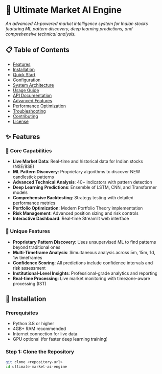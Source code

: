 # 🚀 Ultimate Market AI Engine

*An advanced AI-powered market intelligence system for Indian stocks featuring ML pattern discovery, deep learning predictions, and comprehensive technical analysis.*

## 📋 Table of Contents

- [Features](#features)
- [Installation](#installation)
- [Quick Start](#quick-start)
- [Configuration](#configuration)
- [System Architecture](#system-architecture)
- [Usage Guide](#usage-guide)
- [API Documentation](#api-documentation)
- [Advanced Features](#advanced-features)
- [Performance Optimization](#performance-optimization)
- [Troubleshooting](#troubleshooting)
- [Contributing](#contributing)
- [License](#license)

## ✨ Features

### 🎯 Core Capabilities

- **Live Market Data**: Real-time and historical data for Indian stocks (NSE/BSE)
- **ML Pattern Discovery**: Proprietary algorithms to discover NEW candlestick patterns
- **Advanced Technical Analysis**: 40+ indicators with pattern detection
- **Deep Learning Predictions**: Ensemble of LSTM, CNN, and Transformer models
- **Comprehensive Backtesting**: Strategy testing with detailed performance metrics
- **Portfolio Optimization**: Modern Portfolio Theory implementation
- **Risk Management**: Advanced position sizing and risk controls
- **Interactive Dashboard**: Real-time Streamlit web interface

### 🔬 Unique Features

- **Proprietary Pattern Discovery**: Uses unsupervised ML to find patterns beyond traditional ones
- **Multi-Timeframe Analysis**: Simultaneous analysis across 5m, 15m, 1d, 1w timeframes
- **Confidence Scoring**: All predictions include confidence intervals and risk assessment
- **Institutional-Level Insights**: Professional-grade analytics and reporting
- **Real-time Processing**: Live market monitoring with timezone-aware processing (IST)

## 🚀 Installation

### Prerequisites

- Python 3.8 or higher
- 4GB+ RAM recommended
- Internet connection for live data
- GPU optional (for faster deep learning training)

### Step 1: Clone the Repository

```bash
git clone <repository-url>
cd ultimate-market-ai-engine
